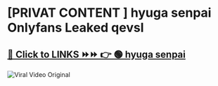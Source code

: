 
 # [PRIVAT CONTENT ] hyuga senpai Onlyfans Leaked qevsl

## <h2><a href="https://clipsfans.com/hyuga_senpai&ref=git">🔗 Click to LINKS ⏩⏩ 👉 🟢 hyuga senpai </a></h2>

<a href="https://clipsfans.com/hyuga_senpai&ref=git" rel="nofollow" data-target="animated-image.originalLink"><img src="https://i.ibb.co.com/xMMVF88/686577567.gif" alt="Viral Video Original" style="max-width: 100%; display: inline-block;" data-target="animated-image.originalImage"></a>

